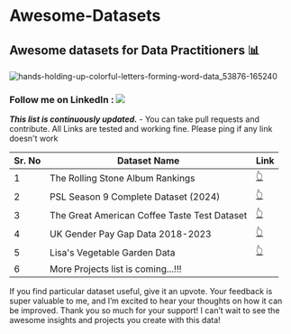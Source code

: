 # Awesome-Datasets
## Awesome datasets for Data Practitioners 📊

![hands-holding-up-colorful-letters-forming-word-data_53876-165240](https://github.com/user-attachments/assets/1970db49-e7ef-4822-8eb2-74928df8b0a4)

### Follow me on LinkedIn : [![](https://img.shields.io/badge/LinkedIn-0077B5?style=for-the-badge&logo=linkedin&logoColor=white)](https://www.linkedin.com/in/umerhaddii)

***This list is continuously updated.*** - You can take pull requests and contribute. All Links are tested and working fine. Please ping if any link doesn't work


| Sr. No | Dataset Name         | Link              |
|--------|----------------------|-------------------|
| 1      | The Rolling Stone Album Rankings     | [👆](https://www.kaggle.com/datasets/umerhaddii/rolling-stone-album-rankings)       |
| 2      | PSL Season 9 Complete Dataset (2024)     | [👆](https://www.kaggle.com/datasets/umerhaddii/psl-season-9-complete-dataset-2024)       |
| 3      | The Great American Coffee Taste Test Dataset     | [👆](https://www.kaggle.com/datasets/umerhaddii/the-great-american-coffee-taste-test-dataset)       |
| 4      | UK Gender Pay Gap Data 2018-2023     | [👆](https://www.kaggle.com/datasets/umerhaddii/uk-gender-pay-gap-data-2018-2023)  |
| 5      | Lisa's Vegetable Garden Data         | [👆](https://www.kaggle.com/datasets/umerhaddii/lisas-vegetable-garden-data) |
| 6      | More Projects list is coming...!!!





If you find particular dataset useful, give it an upvote. Your feedback is super valuable to me, and I’m excited to hear your thoughts on how it can be improved.
Thank you so much for your support! I can’t wait to see the awesome insights and projects you create with this data!

